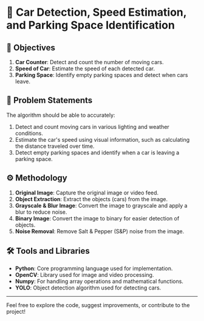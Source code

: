 # 🚗 Car Detection, Speed Estimation, and Parking Space Identification

## 🎯 Objectives
1. **Car Counter**: Detect and count the number of moving cars.
2. **Speed of Car**: Estimate the speed of each detected car.
3. **Parking Space**: Identify empty parking spaces and detect when cars leave.

## 📌 Problem Statements
The algorithm should be able to accurately:
1. Detect and count moving cars in various lighting and weather conditions.
2. Estimate the car's speed using visual information, such as calculating the distance traveled over time.
3. Detect empty parking spaces and identify when a car is leaving a parking space.

## ⚙️ Methodology
1. **Original Image**: Capture the original image or video feed.
2. **Object Extraction**: Extract the objects (cars) from the image.
3. **Grayscale & Blur Image**: Convert the image to grayscale and apply a blur to reduce noise.
4. **Binary Image**: Convert the image to binary for easier detection of objects.
5. **Noise Removal**: Remove Salt & Pepper (S&P) noise from the image.

## 🛠️ Tools and Libraries
- **Python**: Core programming language used for implementation.
- **OpenCV**: Library used for image and video processing.
- **Numpy**: For handling array operations and mathematical functions.
- **YOLO**: Object detection algorithm used for detecting cars.

---

Feel free to explore the code, suggest improvements, or contribute to the project!

